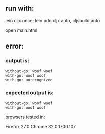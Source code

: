 ## run with:

  lein cljx once; lein pdo cljx auto, cljsbuild auto

  open main.html

  
## error:

###  output is:

    without-go: woof woof
    with-go: woof woof
    with-go: unrecognized

###  expected output is:
  
    without-go: woof woof
    with-go: woof woof


browsers tested in:

  Firefox 27.0
  Chrome 32.0.1700.107

  